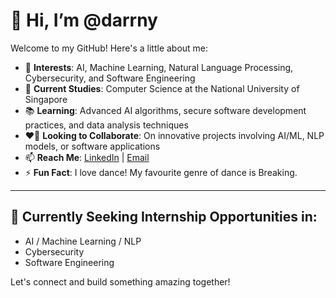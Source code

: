 # 👋 Hi, I’m @darrny

Welcome to my GitHub! Here's a little about me:

- 👀 **Interests**: AI, Machine Learning, Natural Language Processing, Cybersecurity, and Software Engineering
- 🌱 **Current Studies**: Computer Science at the National University of Singapore
- 📚 **Learning**: Advanced AI algorithms, secure software development practices, and data analysis techniques
- ❤️‍🔥 **Looking to Collaborate**: On innovative projects involving AI/ML, NLP models, or software applications
- 📫 **Reach Me**: [LinkedIn](https://www.linkedin.com/in/darrny) | [Email](mailto:darren.lim.off@gmail.com)
- ⚡ **Fun Fact**: I love dance! My favourite genre of dance is Breaking.

---

## 🚀 Currently Seeking Internship Opportunities in:
- AI / Machine Learning / NLP
- Cybersecurity
- Software Engineering

Let's connect and build something amazing together! 
